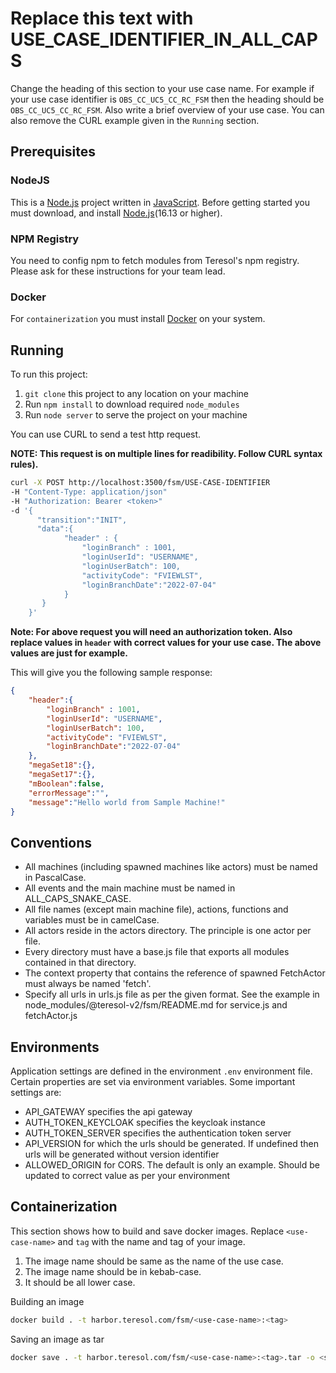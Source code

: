 # Replace this text with USE_CASE_IDENTIFIER_IN_ALL_CAPS
Change the heading of this section to your use case name. For example if your use case identifier is ```OBS_CC_UC5_CC_RC_FSM``` then the heading should be ```OBS_CC_UC5_CC_RC_FSM```. Also write a brief 
overview of your use case. You can also remove the CURL example given in the ```Running``` section.
## Prerequisites
### NodeJS
This is a [Node.js](https://nodejs.org/) project written in [JavaScript](https://developer.mozilla.org/en-US/docs/Web/JavaScript). Before getting started you must download, and install [Node.js](https://nodejs.org/en/download/)(16.13 or higher).

### NPM Registry
You need to config npm to fetch modules from Teresol's npm registry. Please ask for these instructions for your team lead.

### Docker
For ```containerization``` you must install [Docker](https://docs.docker.com/engine/install/) on your system.

## Running
To run this project: 
1. ```git clone``` this project to any location on your machine
2. Run ```npm install``` to download required ```node_modules```
3. Run ```node server``` to serve the project on your machine

You can use CURL to send a test http request.    

**NOTE: This request is on multiple lines for readibility. Follow CURL syntax rules).**

```bash
curl -X POST http://localhost:3500/fsm/USE-CASE-IDENTIFIER
-H "Content-Type: application/json"  
-H "Authorization: Bearer <token>" 
-d '{ 
      "transition":"INIT", 
      "data":{ 
            "header" : { 
                "loginBranch" : 1001, 
                "loginUserId": "USERNAME", 
                "loginUserBatch": 100, 
                "activityCode": "FVIEWLST", 
                "loginBranchDate":"2022-07-04" 
            } 
       } 
    }'
```

**Note: For above request you will need an authorization token. Also replace values in ```header``` with correct
values for your use case. The above values are just for example.**


This will give you the following sample response:

```json
{
    "header":{
        "loginBranch" : 1001, 
        "loginUserId": "USERNAME", 
        "loginUserBatch": 100, 
        "activityCode": "FVIEWLST", 
        "loginBranchDate":"2022-07-04"
    },
    "megaSet18":{},
    "megaSet17":{},
    "mBoolean":false,
    "errorMessage":"",
    "message":"Hello world from Sample Machine!"
}
```

## Conventions
- All machines (including spawned machines like actors) must be named in PascalCase.
- All events and the main machine must be named in ALL_CAPS_SNAKE_CASE.
- All file names (except main machine file), actions, functions and variables must be in camelCase.
- All actors reside in the actors directory. The principle is one actor per file.
- Every directory must have a base.js file that exports all modules contained in that directory.
- The context property that contains the reference of spawned FetchActor must always be named 'fetch'.
- Specify all urls in urls.js file as per the given format. See the example in node_modules/@teresol-v2/fsm/README.md
for service.js and fetchActor.js

## Environments
Application settings are defined in the environment ```.env``` environment file. Certain properties are set via
environment variables. Some important settings are:
- API_GATEWAY specifies the api gateway
- AUTH_TOKEN_KEYCLOAK specifies the keycloak instance
- AUTH_TOKEN_SERVER specifies the authentication token server
- API_VERSION for which the urls should be generated. If undefined then urls will be generated without version identifier
- ALLOWED_ORIGIN for CORS. The default is only an example. Should be updated to correct value as per your environment

## Containerization
This section shows how to build and save docker images. Replace ```<use-case-name>``` and ```tag``` with the name
and tag of your image. 
1. The image name should be same as the name of the use case.  
2. The image name should be in kebab-case.
3. It should be all lower case.

Building an image
```bash
docker build . -t harbor.teresol.com/fsm/<use-case-name>:<tag>
```

Saving an image as tar
```bash
docker save . -t harbor.teresol.com/fsm/<use-case-name>:<tag>.tar -o <some-location-on-your-disk>
```
